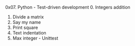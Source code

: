 0x07. Python - Test-driven development
0. Integers addition
1. Divide a matrix
2. Say my name
3. Print square
4. Text indentation
5. Max integer - Unittest